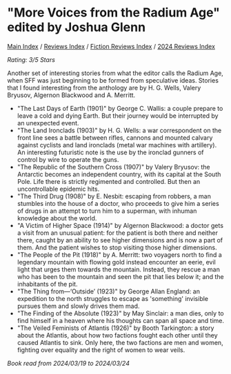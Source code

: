 # "More Voices from the Radium Age" edited by Joshua Glenn

[Main Index](../../../README.md) / [Reviews Index](../../README.md) / [Fiction Reviews Index](../README.md) / [2024 Reviews Index](README.md)

*Rating: 3/5 Stars*

Another set of interesting stories from what the editor calls the Radium Age, when SFF was just beginning to be formed from speculative ideas. Stories that I found interesting from the anthology are by H. G. Wells, Valery Bryusov, Algernon Blackwood and A. Merritt.

- "The Last Days of Earth (1901)" by George C. Wallis: a couple prepare to leave a cold and dying Earth. But their journey would be interrupted by an unexpected event.
-  "The Land Ironclads (1903)" by H. G. Wells: a war correspondent on the front line sees a battle between rifles, cannons and mounted calvary against cyclists and land ironclads (metal war machines with artillery). An interesting futuristic note is the use by the ironclad gunners of control by wire to operate the guns.
- "The Republic of the Southern Cross (1907)" by Valery Bryusov: the Antarctic becomes an independent country, with its capital at the South Pole. Life there is strictly regimented and controlled. But then an uncontrollable epidemic hits.
- "The Third Drug (1908)" by E. Nesbit: escaping from robbers, a man stumbles into the house of a doctor, who proceeds to give him a series of drugs in an attempt to turn him to a superman, with inhuman knowledge about the world.
- "A Victim of Higher Space (1914)" by Algernon Blackwood: a doctor gets a visit from an unusual patient: for the patient is both there and neither there, caught by an ability to see higher dimensions and is now a part of them. And the patient wishes to stop visiting those higher dimensions.
- "The People of the Pit (1918)" by A. Merritt: two voyagers north to find a legendary mountain with flowing gold instead encounter an eerie, evil light that urges them towards the mountain. Instead, they rescue a man who has been to the mountain and seen the pit that lies below it; and the inhabitants of the pit.
- "The Thing from—‘Outside’ (1923)" by George Allan England: an expedition to the north struggles to escape as 'something' invisible pursues them and slowly drives them mad.
- "The Finding of the Absolute (1923)" by May Sinclair: a man dies, only to find himself in a heaven where his thoughts can span all space and time.
- "The Veiled Feminists of Atlantis (1926)" by Booth Tarkington: a story about the Atlantis, about how two factions fought each other until they caused Atlantis to sink. Only here, the two factions are men and women, fighting over equality and the right of women to wear veils.

*Book read from 2024/03/19 to 2024/03/24*
